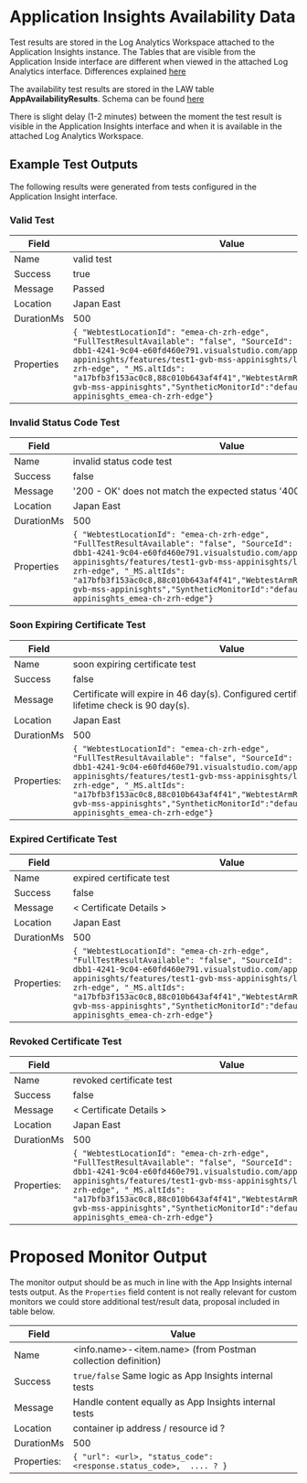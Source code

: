 # Application Insights Availability Data

Test results are stored in the Log Analytics Workspace attached to the Application Insights instance. The Tables that are visible from the Application Inside interface are different when viewed in the attached Log Analytics interface. Differences explained [here](https://docs.microsoft.com/en-us/azure/azure-monitor/app/convert-classic-resource#table-structure)

The availability test results are stored in the LAW table **AppAvailabilityResults**. Schema can be found [here](https://docs.microsoft.com/en-us/azure/azure-monitor/reference/tables/availabilityresults)

There is slight delay (1-2 minutes) between the moment the test result is visible in the Application Insights interface and when it is available in the attached Log Analytics Workspace.

## Example Test Outputs

The following results were generated from tests configured in the Application Insight interface.

### Valid Test

| Field      | Value                                                                                                                                                                                                                                                                                                                                                                                                                                              |
| ---------- | -------------------------------------------------------------------------------------------------------------------------------------------------------------------------------------------------------------------------------------------------------------------------------------------------------------------------------------------------------------------------------------------------------------------------------------------------- |
| Name       | valid test                                                                                                                                                                                                                                                                                                                                                                                                                                         |
| Success    | true                                                                                                                                                                                                                                                                                                                                                                                                                                               |
| Message    | Passed                                                                                                                                                                                                                                                                                                                                                                                                                                             |
| Location   | Japan East                                                                                                                                                                                                                                                                                                                                                                                                                                         |
| DurationMs | 500                                                                                                                                                                                                                                                                                                                                                                                                                                                |
| Properties | ``` { "WebtestLocationId": "emea-ch-zrh-edge", "FullTestResultAvailable": "false", "SourceId": "sid://040d848c-dbb1-4241-9c04-e60fd460e791.visualstudio.com/applications/gvb-mss-appinisghts/features/test1-gvb-mss-appinisghts/locations/emea-ch-zrh-edge", "_MS.altIds": "a17bfb3f153ac0c8,88c010b643af4f41","WebtestArmResourceName":"test1-gvb-mss-appinisghts","SyntheticMonitorId":"default_test1-gvb-mss-appinisghts_emea-ch-zrh-edge"} ``` |

### Invalid Status Code Test

| Field      | Value                                                                                                                                                                                                                                                                                                                                                                                                                                              |
| ---------- | -------------------------------------------------------------------------------------------------------------------------------------------------------------------------------------------------------------------------------------------------------------------------------------------------------------------------------------------------------------------------------------------------------------------------------------------------- |
| Name       | invalid status code test                                                                                                                                                                                                                                                                                                                                                                                                                           |
| Success    | false                                                                                                                                                                                                                                                                                                                                                                                                                                              |
| Message    | '200 - OK' does not match the expected status '400 - BadRequest'.                                                                                                                                                                                                                                                                                                                                                                                  |
| Location   | Japan East                                                                                                                                                                                                                                                                                                                                                                                                                                         |
| DurationMs | 500                                                                                                                                                                                                                                                                                                                                                                                                                                                |
| Properties | ``` { "WebtestLocationId": "emea-ch-zrh-edge", "FullTestResultAvailable": "false", "SourceId": "sid://040d848c-dbb1-4241-9c04-e60fd460e791.visualstudio.com/applications/gvb-mss-appinisghts/features/test1-gvb-mss-appinisghts/locations/emea-ch-zrh-edge", "_MS.altIds": "a17bfb3f153ac0c8,88c010b643af4f41","WebtestArmResourceName":"test1-gvb-mss-appinisghts","SyntheticMonitorId":"default_test1-gvb-mss-appinisghts_emea-ch-zrh-edge"} ``` |


### Soon Expiring Certificate Test


| Field       | Value                                                                                                                                                                                                                                                                                                                                                                                                                                              |
| ----------- | -------------------------------------------------------------------------------------------------------------------------------------------------------------------------------------------------------------------------------------------------------------------------------------------------------------------------------------------------------------------------------------------------------------------------------------------------- |
| Name        | soon expiring certificate test                                                                                                                                                                                                                                                                                                                                                                                                                     |
| Success     | false                                                                                                                                                                                                                                                                                                                                                                                                                                              |
| Message     | Certificate will expire in 46 day(s). Configured certificate remaining lifetime check is 90 day(s).                                                                                                                                                                                                                                                                                                                                                |
| Location    | Japan East                                                                                                                                                                                                                                                                                                                                                                                                                                         |
| DurationMs  | 500                                                                                                                                                                                                                                                                                                                                                                                                                                                |
| Properties: | ``` { "WebtestLocationId": "emea-ch-zrh-edge", "FullTestResultAvailable": "false", "SourceId": "sid://040d848c-dbb1-4241-9c04-e60fd460e791.visualstudio.com/applications/gvb-mss-appinisghts/features/test1-gvb-mss-appinisghts/locations/emea-ch-zrh-edge", "_MS.altIds": "a17bfb3f153ac0c8,88c010b643af4f41","WebtestArmResourceName":"test1-gvb-mss-appinisghts","SyntheticMonitorId":"default_test1-gvb-mss-appinisghts_emea-ch-zrh-edge"} ``` |

### Expired Certificate Test

| Field       | Value                                                                                                                                                                                                                                                                                                                                                                                                                                              |
| ----------- | -------------------------------------------------------------------------------------------------------------------------------------------------------------------------------------------------------------------------------------------------------------------------------------------------------------------------------------------------------------------------------------------------------------------------------------------------- |
| Name        | expired certificate test                                                                                                                                                                                                                                                                                                                                                                                                                           |
| Success     | false                                                                                                                                                                                                                                                                                                                                                                                                                                              |
| Message     | < Certificate Details >                                                                                                                                                                                                                                                                                                                                                                                                                            |
| Location    | Japan East                                                                                                                                                                                                                                                                                                                                                                                                                                         |
| DurationMs  | 500                                                                                                                                                                                                                                                                                                                                                                                                                                                |
| Properties: | ``` { "WebtestLocationId": "emea-ch-zrh-edge", "FullTestResultAvailable": "false", "SourceId": "sid://040d848c-dbb1-4241-9c04-e60fd460e791.visualstudio.com/applications/gvb-mss-appinisghts/features/test1-gvb-mss-appinisghts/locations/emea-ch-zrh-edge", "_MS.altIds": "a17bfb3f153ac0c8,88c010b643af4f41","WebtestArmResourceName":"test1-gvb-mss-appinisghts","SyntheticMonitorId":"default_test1-gvb-mss-appinisghts_emea-ch-zrh-edge"} ``` |

### Revoked Certificate Test

| Field       | Value                                                                                                                                                                                                                                                                                                                                                                                                                                              |
| ----------- | -------------------------------------------------------------------------------------------------------------------------------------------------------------------------------------------------------------------------------------------------------------------------------------------------------------------------------------------------------------------------------------------------------------------------------------------------- |
| Name        | revoked certificate test                                                                                                                                                                                                                                                                                                                                                                                                                           |
| Success     | false                                                                                                                                                                                                                                                                                                                                                                                                                                              |
| Message     | < Certificate Details >                                                                                                                                                                                                                                                                                                                                                                                                                            |
| Location    | Japan East                                                                                                                                                                                                                                                                                                                                                                                                                                         |
| DurationMs  | 500                                                                                                                                                                                                                                                                                                                                                                                                                                                |
| Properties: | ``` { "WebtestLocationId": "emea-ch-zrh-edge", "FullTestResultAvailable": "false", "SourceId": "sid://040d848c-dbb1-4241-9c04-e60fd460e791.visualstudio.com/applications/gvb-mss-appinisghts/features/test1-gvb-mss-appinisghts/locations/emea-ch-zrh-edge", "_MS.altIds": "a17bfb3f153ac0c8,88c010b643af4f41","WebtestArmResourceName":"test1-gvb-mss-appinisghts","SyntheticMonitorId":"default_test1-gvb-mss-appinisghts_emea-ch-zrh-edge"} ``` |

# Proposed Monitor Output

The monitor output should be as much in line with the App Insights internal tests output. As the `Properties` field content is not really relevant for custom monitors we could store additional test/result data, proposal included in table below.   

| Field       | Value                                                                    |
| ----------- | ------------------------------------------------------------------------ |
| Name        | <info.name>-<item.name> (from Postman collection definition)             |
| Success     | `true/false`  Same logic as App Insights internal tests                  |
| Message     | Handle content equally as App Insights internal tests                    |
| Location    | container ip address / resource id ?                                     |
| DurationMs  | 500                                                                      |
| Properties: | ``` { "url": <url>, "status_code": <response.status_code>,  .... ? } ``` |

